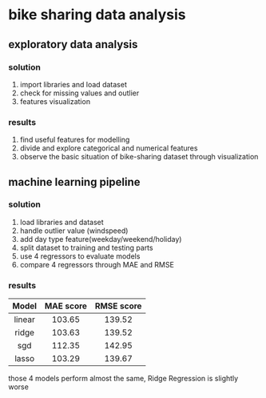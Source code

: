 # bike sharing data analysis
##  exploratory data analysis

### solution
1. import libraries and load dataset
2. check for missing values and outlier
3. features visualization

### results
1. find useful features for modelling
2. divide and explore categorical and numerical features
3. observe the basic situation of bike-sharing dataset through visualization


##  machine learning pipeline
### solution
1. load libraries and dataset
2. handle outlier value (windspeed)
3. add day type feature(weekday/weekend/holiday)
4. split dataset to training and testing parts
5. use 4 regressors to evaluate models
6. compare 4 regressors through MAE and RMSE

### results
| Model  | MAE score | RMSE score |
|:------:|:---------:|:----------:|
| linear |   103.65  |   139.52   |
| ridge  |   103.63  |   139.52   |
|  sgd   |   112.35  |   142.95   |
| lasso  |   103.29  |   139.67   |
those 4 models perform almost the same, Ridge Regression is slightly worse
